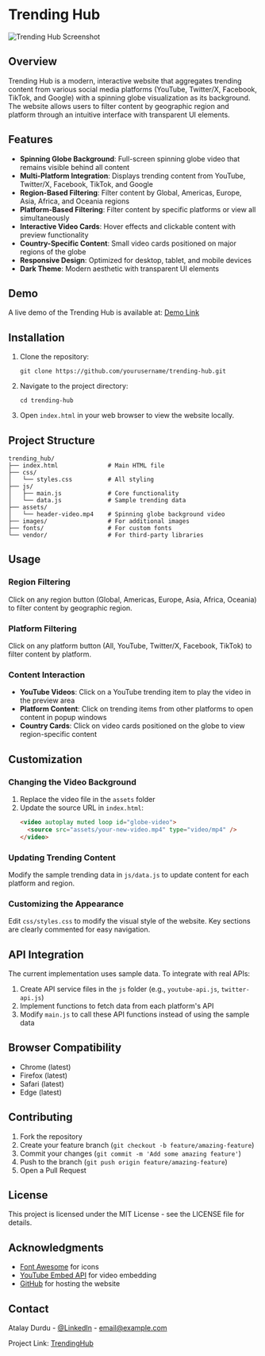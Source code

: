 # Trending Hub

![Trending Hub Screenshot](https://i.imgur.com/placeholder-image.jpg)

## Overview

Trending Hub is a modern, interactive website that aggregates trending content from various social media platforms (YouTube, Twitter/X, Facebook, TikTok, and Google) with a spinning globe visualization as its background. The website allows users to filter content by geographic region and platform through an intuitive interface with transparent UI elements.

## Features

- **Spinning Globe Background**: Full-screen spinning globe video that remains visible behind all content
- **Multi-Platform Integration**: Displays trending content from YouTube, Twitter/X, Facebook, TikTok, and Google
- **Region-Based Filtering**: Filter content by Global, Americas, Europe, Asia, Africa, and Oceania regions
- **Platform-Based Filtering**: Filter content by specific platforms or view all simultaneously
- **Interactive Video Cards**: Hover effects and clickable content with preview functionality
- **Country-Specific Content**: Small video cards positioned on major regions of the globe
- **Responsive Design**: Optimized for desktop, tablet, and mobile devices
- **Dark Theme**: Modern aesthetic with transparent UI elements

## Demo

A live demo of the Trending Hub is available at: [Demo Link](http://placeholder-demo-link.com)

## Installation

1. Clone the repository:

   ```
   git clone https://github.com/yourusername/trending-hub.git
   ```

2. Navigate to the project directory:

   ```
   cd trending-hub
   ```

3. Open `index.html` in your web browser to view the website locally.

## Project Structure

```
trending_hub/
├── index.html              # Main HTML file
├── css/
│   └── styles.css          # All styling
├── js/
│   ├── main.js             # Core functionality
│   └── data.js             # Sample trending data
├── assets/
│   └── header-video.mp4    # Spinning globe background video
├── images/                 # For additional images
├── fonts/                  # For custom fonts
└── vendor/                 # For third-party libraries
```

## Usage

### Region Filtering

Click on any region button (Global, Americas, Europe, Asia, Africa, Oceania) to filter content by geographic region.

### Platform Filtering

Click on any platform button (All, YouTube, Twitter/X, Facebook, TikTok) to filter content by platform.

### Content Interaction

- **YouTube Videos**: Click on a YouTube trending item to play the video in the preview area
- **Platform Content**: Click on trending items from other platforms to open content in popup windows
- **Country Cards**: Click on video cards positioned on the globe to view region-specific content

## Customization

### Changing the Video Background

1. Replace the video file in the `assets` folder
2. Update the source URL in `index.html`:
   ```html
   <video autoplay muted loop id="globe-video">
     <source src="assets/your-new-video.mp4" type="video/mp4" />
   </video>
   ```

### Updating Trending Content

Modify the sample trending data in `js/data.js` to update content for each platform and region.

### Customizing the Appearance

Edit `css/styles.css` to modify the visual style of the website. Key sections are clearly commented for easy navigation.

## API Integration

The current implementation uses sample data. To integrate with real APIs:

1. Create API service files in the `js` folder (e.g., `youtube-api.js`, `twitter-api.js`)
2. Implement functions to fetch data from each platform's API
3. Modify `main.js` to call these API functions instead of using the sample data

## Browser Compatibility

- Chrome (latest)
- Firefox (latest)
- Safari (latest)
- Edge (latest)

## Contributing

1. Fork the repository
2. Create your feature branch (`git checkout -b feature/amazing-feature`)
3. Commit your changes (`git commit -m 'Add some amazing feature'`)
4. Push to the branch (`git push origin feature/amazing-feature`)
5. Open a Pull Request

## License

This project is licensed under the MIT License - see the LICENSE file for details.

## Acknowledgments

- [Font Awesome](https://fontawesome.com/) for icons
- [YouTube Embed API](https://developers.google.com/youtube/iframe_api_reference) for video embedding
- [GitHub](https://github.com/atalayd/TrendingHub) for hosting the website

## Contact

Atalay Durdu - [@LinkedIn](https://www.linkedin.com/in/atalay-durdu/) - email@example.com

Project Link: [TrendingHub](https://github.com/atalayd/TrendingHub)
